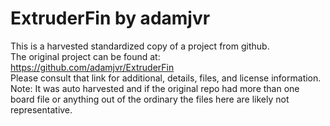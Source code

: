 
# ExtruderFin by adamjvr  
This is a harvested standardized copy of a project from github.  
The original project can be found at:  
https://github.com/adamjvr/ExtruderFin  
Please consult that link for additional, details, files, and license information.  
Note: It was auto harvested and if the original repo had more than one board file or anything out of the ordinary the files here are likely not representative.  
    
